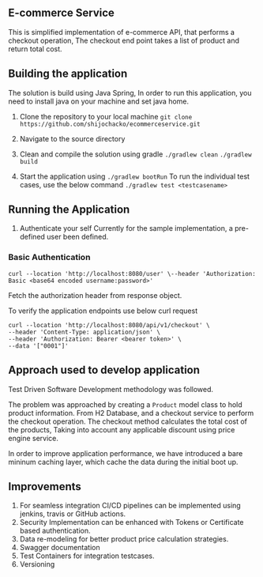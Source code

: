 ## E-commerce Service
This is simplified implementation of e-commerce API, that performs a checkout operation, The checkout end point takes a list of product and return total cost.



## Building the application

The solution is build using Java Spring, In order to run this application, you need to install java on your machine and set java home.


1. Clone the repository to your local machine
```git clone https://github.com/shijochacko/ecommerceservice.git```

2. Navigate to the source directory

3. Clean and compile the solution using gradle
```./gradlew clean```
```./gradlew build```

4. Start the application using
```./gradlew bootRun```
To run the individual test cases, use the below command
```./gradlew test <testcasename>```

## Running the Application

1. Authenticate your self
Currently for the sample implementation, a pre-defined user been defined.

### Basic Authentication
```
curl --location 'http://localhost:8080/user' \--header 'Authorization: Basic <base64 encoded username:password>'
```   

Fetch the authorization header from response object.

To verify the application endpoints use below curl request 
```
curl --location 'http://localhost:8080/api/v1/checkout' \
--header 'Content-Type: application/json' \
--header 'Authorization: Bearer <bearer token>' \
--data '["0001"]'
```

## Approach used to develop application

Test Driven Software Development methodology was followed.

The problem was approached by creating a `Product` model class to hold product information.
From H2 Database, and a checkout service to perform the checkout operation.
The checkout method calculates the total cost of the products, Taking into account any applicable discount using 
price engine service.

In order to improve application performance, we have 
introduced a bare mininum caching layer, which cache 
the data during the initial boot up.

## Improvements

1. For seamless integration CI/CD pipelines can be implemented using jenkins, travis or GitHub actions.
2. Security Implementation can be enhanced with Tokens or Certificate based authentication.
3. Data re-modeling for better product price calculation strategies.
4. Swagger documentation
6. Test Containers for integration testcases.
7. Versioning











